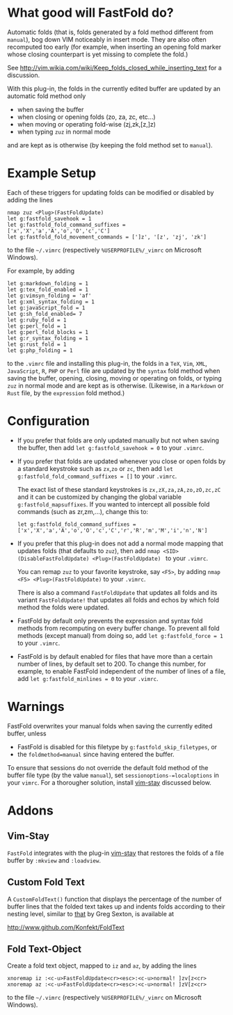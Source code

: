 # What good will FastFold do?

Automatic folds (that is, folds generated by a fold method different
from `manual`), bog down VIM noticeably in insert mode. They are also often
recomputed too early (for example, when inserting an opening fold marker
whose closing counterpart is yet missing to complete the fold.)

See http://vim.wikia.com/wiki/Keep_folds_closed_while_inserting_text
for a discussion.

With this plug-in, the folds in the currently edited buffer are updated by an
automatic fold method only

- when saving the buffer
- when closing or opening folds (zo, za, zc, etc...)
- when moving or operating fold-wise (zj,zk,[z,]z)
- when typing `zuz` in normal mode

and are kept as is otherwise (by keeping the fold method set to `manual`).

# Example Setup

Each of these triggers for updating folds can be modified or disabled by adding
the lines

```vim
nmap zuz <Plug>(FastFoldUpdate)
let g:fastfold_savehook = 1
let g:fastfold_fold_command_suffixes =  ['x','X','a','A','o','O','c','C']
let g:fastfold_fold_movement_commands = [']z', '[z', 'zj', 'zk']
```

to the file `~/.vimrc` (respectively `%USERPROFILE%/_vimrc` on Microsoft Windows).

For example, by adding

```vim
let g:markdown_folding = 1
let g:tex_fold_enabled = 1
let g:vimsyn_folding = 'af'
let g:xml_syntax_folding = 1
let g:javaScript_fold = 1
let g:sh_fold_enabled= 7
let g:ruby_fold = 1
let g:perl_fold = 1
let g:perl_fold_blocks = 1
let g:r_syntax_folding = 1
let g:rust_fold = 1
let g:php_folding = 1
```

to the `.vimrc` file and installing this plug-in, the folds in a `TeX`, `Vim`, `XML`, `JavaScript`, `R`, `PHP` or `Perl` file are updated by the `syntax` fold method when saving the buffer, opening, closing, moving or operating on folds, or typing `zuz` in normal mode and are kept as is otherwise.
(Likewise, in a `Markdown` or `Rust` file, by the `expression` fold method.)

# Configuration

- If you prefer that folds are only updated manually but not when saving the buffer,
  then add `let g:fastfold_savehook = 0` to your `.vimrc`.

- If you prefer that folds are updated whenever you close or open folds by a
  standard keystroke such as `zx`,`zo` or `zc`, then add `let
  g:fastfold_fold_command_suffixes = []` to your `.vimrc`.

  The exact list of these standard keystrokes is `zx,zX,za,zA,zo,zO,zc,zC` and
  it can be customized by changing the global variable
  `g:fastfold_mapsuffixes`. If you wanted to intercept all possible fold
  commands (such as zr,zm,...), change this to:

    ```vim
    let g:fastfold_fold_command_suffixes =
    ['x','X','a','A','o','O','c','C','r','R','m','M','i','n','N']
    ```

- If you prefer that this plug-in does not add a normal mode mapping that updates
  folds (that defaults to `zuz`), then add
  `nmap <SID>(DisableFastFoldUpdate) <Plug>(FastFoldUpdate) ` to your `.vimrc`.

  You can remap `zuz` to your favorite keystroke, say `<F5>`, by adding
  `nmap <F5> <Plug>(FastFoldUpdate)` to your `.vimrc`.

  There is also a command `FastFoldUpdate` that updates all folds and its
  variant `FastFoldUpdate!` that updates all folds and echos by which fold
  method the folds were updated.

- FastFold by default only prevents the expression and syntax fold methods
  from recomputing on every buffer change. To prevent all fold methods (except
  manual) from doing so, add `let g:fastfold_force = 1` to your `.vimrc`.

- FastFold is by default enabled for files that have more than a certain
  number of lines, by default set to 200. To change this number, for example,
  to enable FastFold independent of the number of lines of a file, add
  `let g:fastfold_minlines = 0` to your `.vimrc`.

# Warnings

FastFold overwrites your manual folds when saving the currently edited buffer,
unless

- FastFold is disabled for this filetype by `g:fastfold_skip_filetypes`, or
- the `foldmethod=manual` since having entered the buffer.

To ensure that sessions do not override the default fold method of the buffer file type (by the value `manual`), set `sessionoptions-=localoptions` in your `vimrc`.
For a thorougher solution, install [vim-stay](https://github.com/zhimsel/vim-stay) discussed below.

# Addons

## Vim-Stay

`FastFold` integrates with the plug-in
[vim-stay](https://github.com/zhimsel/vim-stay) that restores the
folds of a file buffer by `:mkview` and `:loadview`.

## Custom Fold Text

A `CustomFoldText()` function that displays the percentage of the number of buffer lines that the folded text takes up and indents folds according to their nesting level, similar to [that](http://www.gregsexton.org/2011/03/improving-the-text-displayed-in-a-fold/) by Greg Sexton, is available at

http://www.github.com/Konfekt/FoldText

## Fold Text-Object

Create a fold text object, mapped to `iz` and `az`, by adding the lines

```vim
xnoremap iz :<c-u>FastFoldUpdate<cr><esc>:<c-u>normal! ]zv[z<cr>
xnoremap az :<c-u>FastFoldUpdate<cr><esc>:<c-u>normal! ]zV[z<cr>
```

to the file `~/.vimrc` (respectively `%USERPROFILE%/_vimrc` on Microsoft Windows).

